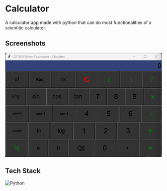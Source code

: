 # Calculator

A calculator app made with python that can do most functionalities of a scientitic calculator.

## Screenshots

![Screenshot](calculator.png)

## Tech Stack
![Python](https://img.shields.io/badge/python-3670A0?style=for-the-badge&logo=python&logoColor=ffdd54)
